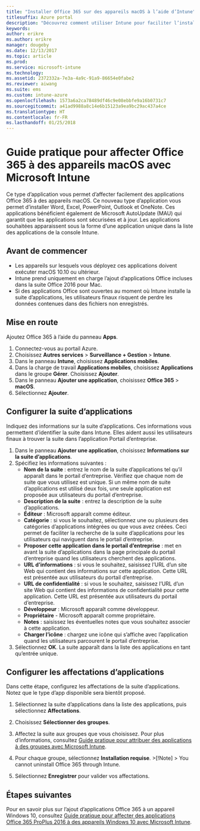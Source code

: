 ```yaml
---
title: "Installer Office 365 sur des appareils macOS à l’aide d’Intune"
titlesuffix: Azure portal
description: "Découvrez comment utiliser Intune pour faciliter l’installation d’applications Office 365 sur des appareils macOS."
keywords: 
author: erikre
ms.author: erikre
manager: dougeby
ms.date: 12/13/2017
ms.topic: article
ms.prod: 
ms.service: microsoft-intune
ms.technology: 
ms.assetid: 2372332a-7e3a-4a9c-91a9-86654e0fabe2
ms.reviewer: aiwang
ms.suite: ems
ms.custom: intune-azure
ms.openlocfilehash: 1573a6a2ca78489df46c9e08ebbfe9a16b0731c7
ms.sourcegitcommit: a41ad9988a8c14e6b15123a9ea9bc29ac437a4ce
ms.translationtype: HT
ms.contentlocale: fr-FR
ms.lasthandoff: 01/25/2018
---
```

# <a name="how-to-assign-office-365-to-macos-devices-with-microsoft-intune"></a>Guide pratique pour affecter Office 365 à des appareils macOS avec Microsoft Intune

Ce type d’application vous permet d’affecter facilement des applications Office 365 à des appareils macOS. Ce nouveau type d’application vous permet d’installer Word, Excel, PowerPoint, Outlook et OneNote. Ces applications bénéficient également de Microsoft AutoUpdate (MAU) qui garantit que les applications sont sécurisées et à jour. Les applications souhaitées apparaissent sous la forme d’une application unique dans la liste des applications de la console Intune.


## <a name="before-you-start"></a>Avant de commencer

- Les appareils sur lesquels vous déployez ces applications doivent exécuter macOS 10.10 ou ultérieur.
- Intune prend uniquement en charge l’ajout d’applications Office incluses dans la suite Office 2016 pour Mac.
- Si des applications Office sont ouvertes au moment où Intune installe la suite d’applications, les utilisateurs finaux risquent de perdre les données contenues dans des fichiers non enregistrés.


## <a name="get-started"></a>Mise en route
Ajoutez Office 365 à l’aide du panneau **Apps**.
1.  Connectez-vous au portail Azure.
2.  Choisissez **Autres services** > **Surveillance + Gestion** > **Intune**.
3.  Dans le panneau **Intune**, choisissez **Applications mobiles**.
4.  Dans la charge de travail **Applications mobiles**, choisissez **Applications** dans le groupe **Gérer**. Choisissez **Ajouter**.
5.  Dans le panneau **Ajouter une application**, choisissez **Office 365** > **macOS**.
6.  Sélectionnez **Ajouter**.

## <a name="configure-the-app-suite"></a>Configurer la suite d’applications

Indiquez des informations sur la suite d’applications. Ces informations vous permettent d’identifier la suite dans Intune. Elles aident aussi les utilisateurs finaux à trouver la suite dans l’application Portail d’entreprise.

1.  Dans le panneau **Ajouter une application**, choisissez **Informations sur la suite d’applications**.
2.  Spécifiez les informations suivantes :
    - **Nom de la suite** : entrez le nom de la suite d’applications tel qu’il apparaît dans le portail d’entreprise. Vérifiez que chaque nom de suite que vous utilisez est unique. Si un même nom de suite d’applications est utilisé deux fois, une seule application est proposée aux utilisateurs du portail d’entreprise.
    - **Description de la suite** : entrez la description de la suite d’applications.
    - **Éditeur** : Microsoft apparaît comme éditeur.
    - **Catégorie** : si vous le souhaitez, sélectionnez une ou plusieurs des catégories d’applications intégrées ou que vous avez créées. Ceci permet de faciliter la recherche de la suite d’applications pour les utilisateurs qui naviguent dans le portail d’entreprise.
    - **Proposer cette application dans le portail d’entreprise** : met en avant la suite d’applications dans la page principale du portail d’entreprise quand les utilisateurs cherchent des applications.
    - **URL d’informations** : si vous le souhaitez, saisissez l’URL d’un site Web qui contient des informations sur cette application. Cette URL est présentée aux utilisateurs du portail d’entreprise.
    - **URL de confidentialité** : si vous le souhaitez, saisissez l’URL d’un site Web qui contient des informations de confidentialité pour cette application. Cette URL est présentée aux utilisateurs du portail d’entreprise.
    - **Développeur** : Microsoft apparaît comme développeur.
    - **Propriétaire** - Microsoft apparaît comme propriétaire.
    - **Notes** : saisissez les éventuelles notes que vous souhaitez associer à cette application.
    - **Charger l’icône** : chargez une icône qui s’affiche avec l’application quand les utilisateurs parcourent le portail d’entreprise.
3.  Sélectionnez **OK**. La suite apparaît dans la liste des applications en tant qu’entrée unique.

## <a name="configure-app-assignments"></a>Configurer les affectations d’applications

Dans cette étape, configurez les affectations de la suite d’applications. Notez que le type d’app disponible sera bientôt proposé.

1.  Sélectionnez la suite d’applications dans la liste des applications, puis sélectionnez **Affectations**.
2.  Choisissez **Sélectionner des groupes**.
3.  Affectez la suite aux groupes que vous choisissez. Pour plus d’informations, consultez [Guide pratique pour attribuer des applications à des groupes avec Microsoft Intune](/intune/apps-deploy).
4.  Pour chaque groupe, sélectionnez **Installation requise**.
        >[!Note]
        > You cannot uninstall Office 365 through Intune.

5. Sélectionnez **Enregistrer** pour valider vos affectations.

## <a name="next-steps"></a>Étapes suivantes

Pour en savoir plus sur l’ajout d’applications Office 365 à un appareil Windows 10, consultez [Guide pratique pour affecter des applications Office 365 ProPlus 2016 à des appareils Windows 10 avec Microsoft Intune](/intune/apps-add-office365).
